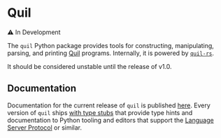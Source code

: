 # Quil

⚠️ In Development

The `quil` Python package provides tools for
constructing, manipulating, parsing, and printing [Quil][quil-spec] programs.
Internally, it is powered by [`quil-rs`][].

It should be considered unstable until the release of v1.0.

## Documentation

Documentation for the current release of `quil` is published [here][quil-py-docs].
Every version of `quil` ships [with type stubs][quil-py-stubs]
that provide type hints and documentation to Python tooling
and editors that support the [Language Server Protocol][] or similar.

[quil-spec]: https://github.com/quil-lang/quil
[`quil-rs`]: https://github.com/rigetti/quil-rs/quil-rs
[quil-py-docs]: https://rigetti.github.io/quil-rs/quil.html
[quil-py-stubs]: https://github.com/rigetti/quil-rs/tree/main/quil-rs/python/quil
[Language Server Protocol]: https://microsoft.github.io/language-server-protocol/
